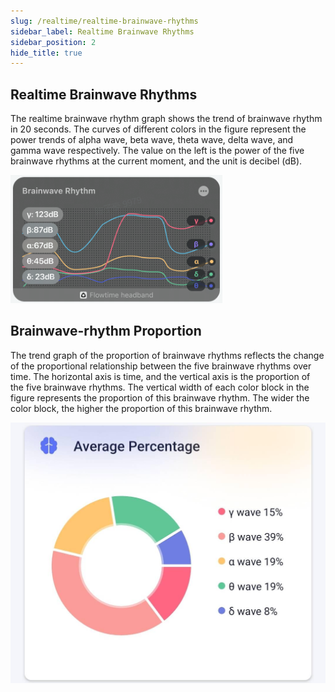 ```yaml
---
slug: /realtime/realtime-brainwave-rhythms
sidebar_label: Realtime Brainwave Rhythms
sidebar_position: 2
hide_title: true
---
```


## Realtime Brainwave Rhythms

The realtime brainwave rhythm graph shows the trend of brainwave rhythm in 20 seconds. The curves of different colors in the figure represent the power trends of alpha wave, beta wave, theta wave, delta wave, and gamma wave respectively. The value on the left is the power of the five brainwave rhythms at the current moment, and the unit is decibel (dB).

![Brainwave Rhythm](ImagesK/5.PNG)

## Brainwave-rhythm Proportion

The trend graph of the proportion of brainwave rhythms reflects the change of the proportional relationship between the five brainwave rhythms over time. The horizontal axis is time, and the vertical axis is the proportion of the five brainwave rhythms. The vertical width of each color block in the figure represents the proportion of this brainwave rhythm. The wider the color block, the higher the proportion of this brainwave rhythm. 

![Brainwave-rhythm Proportion](ImagesK/8.jpeg)